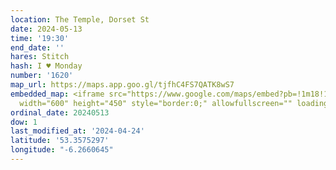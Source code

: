 ```yaml
---
location: The Temple, Dorset St
date: 2024-05-13
time: '19:30'
end_date: ''
hares: Stitch
hash: I ♥ Monday
number: '1620'
map_url: https://maps.app.goo.gl/tjfhC4FS7QATK8wS7
embedded_map: <iframe src="https://www.google.com/maps/embed?pb=!1m18!1m12!1m3!1d2381.2025608183667!2d-6.266064522856228!3d53.35752967229257!2m3!1f0!2f0!3f0!3m2!1i1024!2i768!4f13.1!3m3!1m2!1s0x48670e7ddd8eaafb%3A0xc1de23e3b1823045!2sThe%20Temple!5e0!3m2!1sen!2sie!4v1713989574939!5m2!1sen!2sie"
  width="600" height="450" style="border:0;" allowfullscreen="" loading="lazy" referrerpolicy="no-referrer-when-downgrade"></iframe>
ordinal_date: 20240513
dow: 1
last_modified_at: '2024-04-24'
latitude: '53.3575297'
longitude: "-6.2660645"
---
```


